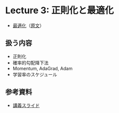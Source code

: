 # Lecture 3: 正則化と最適化

- [最適化]()（[原文](https://cs231n.github.io/optimization-1/)）

## 扱う内容

- 正則化
- 確率的勾配降下法
- Momentum, AdaGrad, Adam
- 学習率のスケジュール

## 参考資料

- [講義スライド](https://cs231n.stanford.edu/slides/2024/lecture_3.pdf)
